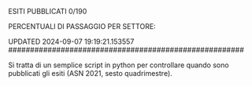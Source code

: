 ESITI PUBBLICATI 0/190 

PERCENTUALI DI PASSAGGIO PER SETTORE:

UPDATED 2024-09-07 19:19:21.153557
###################################################### 

Si tratta di un semplice script in python per controllare quando sono pubblicati gli esiti (ASN 2021, sesto quadrimestre).

